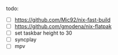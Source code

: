todo:
- [ ] https://github.com/Mic92/nix-fast-build
- [ ] https://github.com/gmodena/nix-flatpak
- [ ] set taskbar height to 30
- [ ] syncplay
- [ ] mpv
